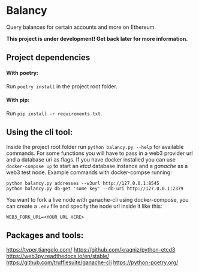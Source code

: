 # Balancy
Query balances for certain accounts and more on Ethereum.

**This project is under development! Get back later for more information.**
&nbsp;

## Project dependencies

#### With poetry:
Run `poetry install` in the project root folder.
#### With pip:
Run `pip install -r requirements.txt`.
&nbsp;

## Using the cli tool:
Inside the project root folder run `python balancy.py --help` for available commands.
For some functions you will have to pass in a web3 provider url and a database uri as flags.
If you have docker installed you can use `docker-compose up` to start an *etcd* database instance and a *ganache* as a web3 test node.
Example commands with docker-compse running:
```console
python balancy.py addresses --w3url http://127.0.0.1:8545
python balancy.py db-get 'some key' --db-uri http://127.0.0.1:2379
```
You want to fork a live node with ganache-cli using docker-compose, you can create a `.env` file and specify the node url inside it like this:
```
WEB3_FORK_URL=<YOUR URL HERE>
```

## Packages and tools:
https://typer.tiangolo.com/
https://github.com/kragniz/python-etcd3
https://web3py.readthedocs.io/en/stable/
https://github.com/trufflesuite/ganache-cli
https://python-poetry.org/

